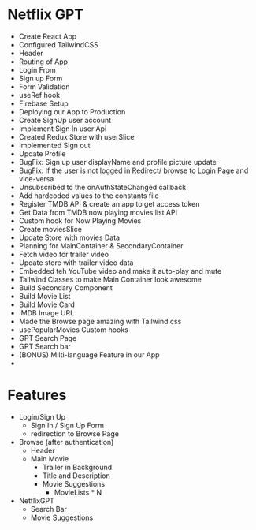 # Netflix GPT

- Create React App
- Configured TailwindCSS
- Header
- Routing of App
- Login From
- Sign up Form
- Form Validation
- useRef hook
- Firebase Setup
- Deploying our App to Production
- Create SignUp user account
- Implement Sign In user Api
- Created Redux Store with userSlice
- Implemented Sign out
- Update Profile
- BugFix: Sign up user displayName and profile picture update
- BugFix: If the user is not logged in Redirect/ browse to Login Page and vice-versa
- Unsubscribed to the onAuthStateChanged callback
- Add hardcoded values to the constants file
- Register TMDB API & create an app to get access token
- Get Data from TMDB now playing movies list API
- Custom hook for Now Playing Movies
- Create moviesSlice
- Update Store with movies Data
- Planning for MainContainer & SecondaryContainer
- Fetch video for trailer video
- Update store with trailer video data
- Embedded teh YouTube video and make it auto-play and mute
- Tailwind Classes to make Main Container look awesome
- Build Secondary Component
- Build Movie List
- Build Movie Card
- IMDB Image URL
- Made the Browse page amazing with Tailwind css
- usePopularMovies Custom hooks
- GPT Search Page
- GPT Search bar
- (BONUS) Milti-language Feature in our App
- 


# Features
- Login/Sign Up
    - Sign In / Sign Up Form
    - redirection to Browse Page
- Browse (after authentication)
    - Header
    - Main Movie
        - Trailer in Background
        - Title and Description
        - Movie Suggestions  
            - MovieLists * N   
- NetflixGPT
    - Search Bar
    - Movie Suggestions
